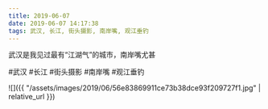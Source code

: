```yaml
---
title: 2019-06-07
date: 2019-06-07 14:17:38
tags: 武汉, 长江, 街头摄影, 南岸嘴, 观江垂钓
---
```


<p>武汉是我见过最有“江湖气”的城市，南岸嘴尤甚</p>

#武汉 #长江 #街头摄影 #南岸嘴 #观江垂钓

![]({{ "/assets/images/2019/06/56e83869911ce73b38dce93f209727f1.jpg" | relative_url }})
